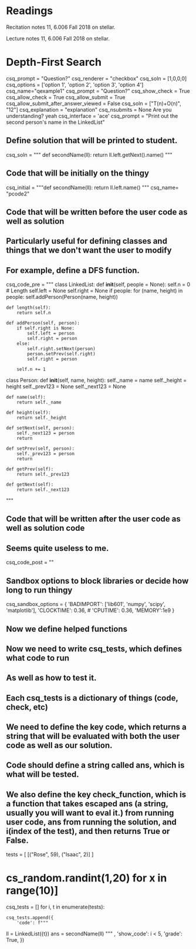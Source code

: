 # Readings 
Recitation notes 11, 6.006 Fall 2018 on stellar.

Lecture notes 11, 6.006 Fall 2018 on stellar.
# Depth-First Search


<question multiplechoice>
csq_prompt = "Question?"
csq_renderer = "checkbox"
csq_soln = [1,0,0,0]
csq_options =  ['option 1',
'option 2',
'option 3',
'option 4']
csq_name="qexample1"
</question>


<question expression>
csq_prompt = "Question?"
csq_show_check = True
csq_allow_check = True
csq_allow_submit = True
csq_allow_submit_after_answer_viewed = False
csq_soln = ["T(n)+O(n)", "12"]
csq_explanation = "explanation"
csq_nsubmits = None
</question>

<checkyourself>
Are you understanding?
<showhide>
yeah
</showhide>
</checkyourself>



<question pythoncode>
csq_interface = 'ace'
csq_prompt = "Print out the second person's name in the LinkedList"

## Define solution that will be printed to student.
csq_soln = """
def secondName(ll): 
    return ll.left.getNext().name()
"""

## Code that will be initially on the thingy
csq_initial = """def secondName(ll):
    return ll.left.name()
"""
csq_name= "pcode2"

## Code that will be written before the user code as well as solution
## Particularly useful for defining classes and things that we don't want the user to modify
## For example, define a DFS function.
csq_code_pre = """
class LinkedList:
    def __init__(self, people = None):
        self.n = 0 # Length
        self.left = None
        self.right = None
        if people:
            for (name, height) in people:
                self.addPerson(Person(name, height))

    def length(self):
        return self.n

    def addPerson(self, person):
        if self.right is None:
            self.left = person
            self.right = person
        else:
            self.right.setNext(person)
            person.setPrev(self.right)
            self.right = person

        self.n += 1

class Person:
    def __init__(self, name, height):
        self._name = name
        self._height = height
        self._prev123 = None
        self._next123 = None

    def name(self):
        return self._name

    def height(self):
        return self._height

    def setNext(self, person):
        self._next123 = person
        return

    def setPrev(self, person):
        self._prev123 = person
        return

    def getPrev(self):
        return self._prev123

    def getNext(self):
        return self._next123
"""


## Code that will be written after the user code as well as solution code
## Seems quite useless to me.
csq_code_post = ""



## Sandbox options to block libraries or decide how long to run thingy
csq_sandbox_options = {
    'BADIMPORT': ['lib601', 'numpy', 'scipy', 'matplotlib'], 
    'CLOCKTIME': 0.36, 
    # 'CPUTIME': 0.36, 
    'MEMORY':1e9
}


## Now we define helped functions

## Now we need to write csq_tests, which defines what code to run
## As well as how to test it. 
## Each csq_tests is a dictionary of things (code, check, etc)

## We need to define the key code, which returns a string that will be evaluated with both the user code as well as our solution.
## Code should define a string called ans, which is what will be tested.

## We also define the key check_function, which is a function that takes escaped ans (a string, usually you will want to eval it.) from running user code, ans from running the solution, and i(index of the test), and then returns True or False.

tests = [ [("Rose", 59), ("Isaac", 2)] ]

# cs_random.randint(1,20) for x in range(10)]
csq_tests = []
for i, t in enumerate(tests):

    csq_tests.append({
        'code': f"""
ll = LinkedList({t})
ans = secondName(ll)
""" ,
        'show_code': i < 5,
        'grade': True,
    })

</question> 

